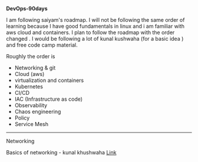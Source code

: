 **DevOps-90days**  


I am following saiyam's roadmap. I will not be following the same order of learning because I have good fundamentals in linux and i am familiar with aws cloud and containers.
I plan to follow the roadmap with the order changed . I would be following a lot of kunal kushwaha (for a basic idea ) and free code camp material.


Roughly the order is 
 -  Networking & git
 -  Cloud (aws)
 -  virtualization and containers
 -  Kubernetes
 -  CI/CD
 -  IAC (Infrastructure as code)
 -  Observability
 -  Chaos engineering
 -  Policy
 -  Service Mesh   
 
 
--------------------------------------------------------- 

Networking

Basics of networking - kunal khushwaha [Link](https://youtu.be/IPvYjXCsTg8)

